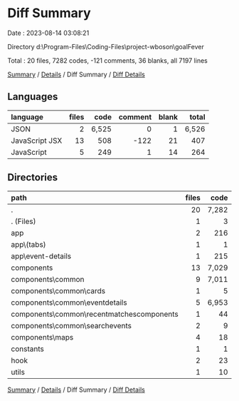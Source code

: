 # Diff Summary

Date : 2023-08-14 03:08:21

Directory d:\\Program-Files\\Coding-Files\\project-wboson\\goalFever

Total : 20 files,  7282 codes, -121 comments, 36 blanks, all 7197 lines

[Summary](results.md) / [Details](details.md) / Diff Summary / [Diff Details](diff-details.md)

## Languages
| language | files | code | comment | blank | total |
| :--- | ---: | ---: | ---: | ---: | ---: |
| JSON | 2 | 6,525 | 0 | 1 | 6,526 |
| JavaScript JSX | 13 | 508 | -122 | 21 | 407 |
| JavaScript | 5 | 249 | 1 | 14 | 264 |

## Directories
| path | files | code | comment | blank | total |
| :--- | ---: | ---: | ---: | ---: | ---: |
| . | 20 | 7,282 | -121 | 36 | 7,197 |
| . (Files) | 1 | 3 | 0 | 0 | 3 |
| app | 2 | 216 | -1 | 6 | 221 |
| app\\(tabs) | 1 | 1 | -1 | 0 | 0 |
| app\\event-details | 1 | 215 | 0 | 6 | 221 |
| components | 13 | 7,029 | -121 | 22 | 6,930 |
| components\\common | 9 | 7,011 | 11 | 31 | 7,053 |
| components\\common\\cards | 1 | 5 | 0 | 0 | 5 |
| components\\common\\eventdetails | 5 | 6,953 | 6 | 22 | 6,981 |
| components\\common\\recentmatchescomponents | 1 | 44 | 5 | 8 | 57 |
| components\\common\\searchevents | 2 | 9 | 0 | 1 | 10 |
| components\\maps | 4 | 18 | -132 | -9 | -123 |
| constants | 1 | 1 | 0 | 1 | 2 |
| hook | 2 | 23 | 1 | 4 | 28 |
| utils | 1 | 10 | 0 | 3 | 13 |

[Summary](results.md) / [Details](details.md) / Diff Summary / [Diff Details](diff-details.md)